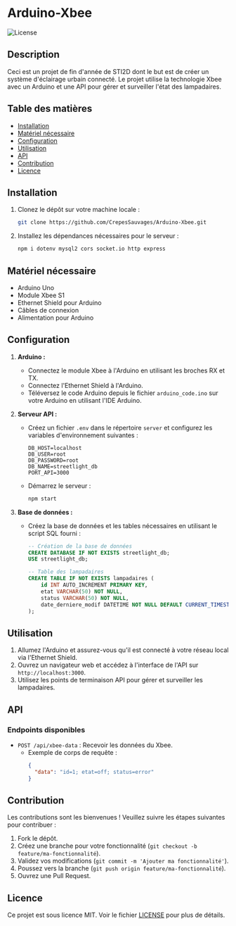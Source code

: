 # Arduino-Xbee
![License](https://img.shields.io/badge/License-MIT-blue.svg)

## Description

Ceci est un projet de fin d'année de STI2D dont le but est de créer un système d'éclairage urbain connecté. Le projet utilise la technologie Xbee avec un Arduino et une API pour gérer et surveiller l'état des lampadaires.

## Table des matières

- [Installation](#installation)
- [Matériel nécessaire](#matériel-nécessaire)
- [Configuration](#configuration)
- [Utilisation](#utilisation)
- [API](#api)
- [Contribution](#contribution)
- [Licence](#licence)

## Installation

1. Clonez le dépôt sur votre machine locale :
    ```bash
    git clone https://github.com/CrepesSauvages/Arduino-Xbee.git
    ```

2. Installez les dépendances nécessaires pour le serveur :
    ```bash
    npm i dotenv mysql2 cors socket.io http express
    ```

## Matériel nécessaire

- Arduino Uno
- Module Xbee S1
- Ethernet Shield pour Arduino
- Câbles de connexion
- Alimentation pour Arduino

## Configuration

1. **Arduino :**
   - Connectez le module Xbee à l'Arduino en utilisant les broches RX et TX.
   - Connectez l'Ethernet Shield à l'Arduino.
   - Téléversez le code Arduino depuis le fichier `arduino_code.ino` sur votre Arduino en utilisant l'IDE Arduino.

2. **Serveur API :**
   - Créez un fichier `.env` dans le répertoire `server` et configurez les variables d'environnement suivantes :
     ```
     DB_HOST=localhost
     DB_USER=root
     DB_PASSWORD=root
     DB_NAME=streetlight_db
     PORT_API=3000
     ```
   - Démarrez le serveur :
     ```bash
     npm start
     ```

3. **Base de données :**
   - Créez la base de données et les tables nécessaires en utilisant le script SQL fourni :
     ```sql
     -- Création de la base de données
     CREATE DATABASE IF NOT EXISTS streetlight_db;
     USE streetlight_db;

     -- Table des lampadaires
     CREATE TABLE IF NOT EXISTS lampadaires (
         id INT AUTO_INCREMENT PRIMARY KEY,
         etat VARCHAR(50) NOT NULL,
         status VARCHAR(50) NOT NULL,
         date_derniere_modif DATETIME NOT NULL DEFAULT CURRENT_TIMESTAMP ON UPDATE CURRENT_TIMESTAMP
     );
     ```

## Utilisation

1. Allumez l'Arduino et assurez-vous qu'il est connecté à votre réseau local via l'Ethernet Shield.
2. Ouvrez un navigateur web et accédez à l'interface de l'API sur `http://localhost:3000`.
3. Utilisez les points de terminaison API pour gérer et surveiller les lampadaires.

## API

### Endpoints disponibles

- `POST /api/xbee-data` : Recevoir les données du Xbee.
  - Exemple de corps de requête :
    ```json
    {
      "data": "id=1; etat=off; status=error"
    }
    ```

## Contribution

Les contributions sont les bienvenues ! Veuillez suivre les étapes suivantes pour contribuer :

1. Fork le dépôt.
2. Créez une branche pour votre fonctionnalité (`git checkout -b feature/ma-fonctionnalité`).
3. Validez vos modifications (`git commit -m 'Ajouter ma fonctionnalité'`).
4. Poussez vers la branche (`git push origin feature/ma-fonctionnalité`).
5. Ouvrez une Pull Request.

## Licence

Ce projet est sous licence MIT. Voir le fichier [LICENSE](LICENSE) pour plus de détails.
